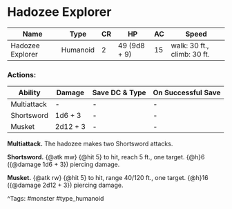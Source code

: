# Hadozee Explorer

| Name | Type | CR | HP | AC | Speed |
|------|------|----|----|----|-------|
| Hadozee Explorer | Humanoid | 2 | 49 (9d8 + 9) | 15 | walk: 30 ft., climb: 30 ft. |

### Actions:

| Ability | Damage | Save DC & Type | On Successful Save |
|---------|--------|----------------|--------------------|
| Multiattack | - | - | - |
| Shortsword | 1d6 + 3 | - | - |
| Musket | 2d12 + 3 | - | - |


**Multiattack.** The hadozee makes two Shortsword attacks.

**Shortsword.** {@atk mw} {@hit 5} to hit, reach 5 ft., one target. {@h}6 ({@damage 1d6 + 3}) piercing damage.

**Musket.** {@atk rw} {@hit 5} to hit, range 40/120 ft., one target. {@h}16 ({@damage 2d12 + 3}) piercing damage.

^Tags: #monster #type_humanoid